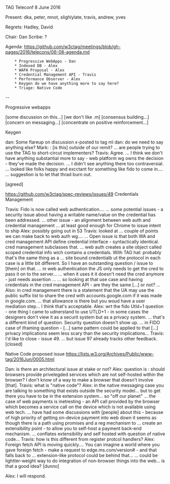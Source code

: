 TAG Teleconf 8 June 2016

Present: dka, peter, mnot, slighlylate, travis, andrew, yves

Regrets: Hadley, David

Chair: Dan
Scribe: ?

Agenda: https://github.com/w3ctag/meetings/blob/gh-pages/2016/telecons/06-08-agenda.md

		* Progressive WebApps - Dan
		* Indexed DB - Alex
		* WAPA Proposal - Alex
		* Credential Management API - Travis
		* Performance Observer - Alex
		* Keygen do we have anything more to say here?
		* Triage: Native Code


--

Progressive webapps

[some discussion on this...]
[we don't like .m]
[consensus building...]
[concern on messaging...]
[concentrate on positive reinforcement...]


Keygen

dan: Some flareup on discussion x-posted to tag ml
dan: do we need to say anything else?
Mark: : [is this] outside of our remit? ... are people trying to use the TAG to short-circut implementers?
Travis: Agree.
... I think we don't have anything substantial more to say - web platform wg owns the decision - they've made the decision. 
... I didn't see anything there too contraversial.
... looked like folks happy and excctant for something like fido to come in....
... suggestion is to let that thrad burn out.

[agreed]

https://github.com/w3ctag/spec-reviews/issues/49
Credentials Management

Travis: Fido is now called web authentication....
... some potential issues - a security issue about having a writable name/value on the credential has been addressed.
... other issue - an alignment between web auth and credential management
... at least good enough for Chrome to issue intent to ship 
Alex: possibly going out in 53
Travis: looked at ... couple of points we can make back to web auth wg....
... Open issue is that both WA and cred management API define credential interface - syntactically identical. cred management subclasses that.
... web auth creates a site object called scoped credential info wich contains a credentials. With TAG hat: probably that's the same thing as a
... site bound credentialb ut the protocol in each case is a little bit different. So I have an outstanding question / issue to [them] on that.
... in web authentication the JS only needs to get the cred to pass it on to the server... 
... when it uses it it doesn't need the cred anymore - just needs assertion ...
... so looking at that use case and having credentials in the cred management API - are they the same [...] or not?
... Also: in cred management there is a statement that the UA may use the public suffix list to share the cred with accounts.google.com if it was made in google.com.
... that allowance is there but you woud have a user mediation step... I think that's acceptable.
Alex: wrt the fido Utld+1 question - one thing I came to udnerstand to use UTLD+1 - in some cases the designers don't view it as a securit system but as a privacy system.
... that's a different kind of question. Security question doesn't show up. 
... in FIDO case of iframing question - [...] same pattern could be applied to that [...] privacy implications seem less scary than the security implications...
Travis: I'd like to close - issue 49.
... but issue 97 already tracks other feedback.
[closed]

Native Code proposed issue
https://lists.w3.org/Archives/Public/www-tag/2016Jun/0005.html

Dan: is there an architectural issue at stake or not?
Alex: question is : should browsers provide privelegded services which are not self-hosted within the browser? I don't know of a way to make a browser that doesn't involve [that]. 
Travis: what is "native code"?
Alex: in the native messaging case you are talking to something that exists outside the security model... but to get there you have to be in the extension system... so "off our planet"
... the case of web payments is inetresting - an API call provided by the browser which becomes a service call on the device which is not available using web tech.
... have had some discussions with [people] about this - because of high priority of getting on-device payment into web down it seems as though there is a path using promises and a reg mechanism to
... create an extensibility point - to allow you to self-host a payment back-end mechanism.
... conflates extensibility and self hosted with question of native code... 
Travis: how is this different from register protcol handlers?
Alex: Foreign fetch API is moving quickly.... You can imagine a world where you gave foreign fetch - make a request to edge.ms.com/version# - and that falls back to 
... extension-like protocol could be behind that...
... could be lightter-weight way to do integration of non-browser things into the web... is that a good idea? [dunno]

Alex: I will respond.


